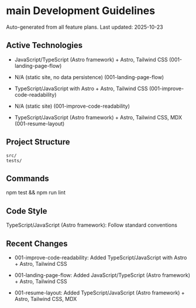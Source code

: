 # main Development Guidelines

Auto-generated from all feature plans. Last updated: 2025-10-23

## Active Technologies
- JavaScript/TypeScript (Astro framework) + Astro, Tailwind CSS (001-landing-page-flow)
- N/A (static site, no data persistence) (001-landing-page-flow)
- TypeScript/JavaScript with Astro + Astro, Tailwind CSS (001-improve-code-readability)
- N/A (static site) (001-improve-code-readability)

- TypeScript/JavaScript (Astro framework) + Astro, Tailwind CSS, MDX (001-resume-layout)

## Project Structure

```text
src/
tests/
```

## Commands

npm test && npm run lint

## Code Style

TypeScript/JavaScript (Astro framework): Follow standard conventions

## Recent Changes
- 001-improve-code-readability: Added TypeScript/JavaScript with Astro + Astro, Tailwind CSS
- 001-landing-page-flow: Added JavaScript/TypeScript (Astro framework) + Astro, Tailwind CSS

- 001-resume-layout: Added TypeScript/JavaScript (Astro framework) + Astro, Tailwind CSS, MDX

<!-- MANUAL ADDITIONS START -->
<!-- MANUAL ADDITIONS END -->
